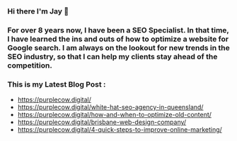 ### Hi there I'm Jay 👋


<h3>For over 8 years now, I have been a SEO Specialist. In that time, I have learned the ins and outs of how to optimize a website for Google search. I am always on the lookout for new trends in the SEO industry, so that I can help my clients stay ahead of the competition.</h3>

<h3>This is my Latest Blog Post : </h3>


- https://purplecow.digital/
- https://purplecow.digital/white-hat-seo-agency-in-queensland/
- https://purplecow.digital/how-and-when-to-optimize-old-content/
- https://purplecow.digital/brisbane-web-design-company/
- https://purplecow.digital/4-quick-steps-to-improve-online-marketing/
